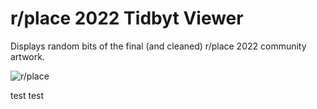 # r/place 2022 Tidbyt Viewer

Displays random bits of the final (and cleaned) r/place 2022 community artwork.

![r/place](r_place_2022-doge.gif)

test test
